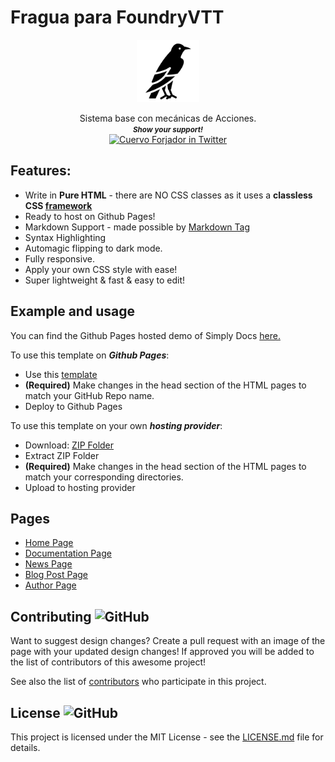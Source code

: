 # Fragua para FoundryVTT
<p align="center">
  <img height="100" src="./assets/images/Raven.png" />
  <div align="center">
    Sistema base con mecánicas de Acciones.
    <br>
    <small> <b><i>Show your support!</i> </b></small>
    <br>
    <a href="https://twitter.com/cuervoforjador">
      <img height="20px" title="Cuervo Forjador in Twitter" src="https://www.iconpacks.net/icons/2/free-twitter-logo-icon-2429-thumb.png">
    </a>
  </div>
</p>

## Features:
  * Write in <b>Pure HTML</b> - there are NO CSS classes as it uses a <b>classless CSS <a href="https://github.com/kevquirk/simple.css">framework</a></b>
* Ready to host on Github Pages!
* Markdown Support - made possible by [Markdown Tag](https://github.com/MarketingPipeline/Markdown-Tag) 
* Syntax Highlighting
* Automagic flipping to dark mode.
* Fully responsive.
* Apply your own CSS style with ease!
* Super lightweight & fast & easy to edit!


## Example and usage

You can find the Github Pages hosted demo of Simply Docs [here.](https://marketingpipeline.github.io/Simply-Docs/)

To use this template on <b><i>Github Pages</b></i>:

- Use this
[template](https://github.com/MarketingPipeline/Simply-Docs/generate)
- <b>(Required)</b> Make changes in the head section of the HTML pages to match your GitHub Repo name.
- Deploy to Github Pages


To use this template on your own <b><i>hosting provider</b></i>:
- Download:
[ZIP Folder](https://github.com/MarketingPipeline/Simply-Docs/archive/refs/heads/main.zip)
- Extract ZIP Folder
- <b>(Required)</b> Make changes in the head section of the HTML pages to match your corresponding directories.
- Upload to hosting provider


## Pages

 * [Home Page](https://marketingpipeline.github.io/Simply-Docs/)
 * [Documentation Page](https://marketingpipeline.github.io/Simply-Docs/pages/documentation)
 * [News Page](https://marketingpipeline.github.io/Simply-Docs/pages/news)
 * [Blog Post Page](https://marketingpipeline.github.io/Simply-Docs/pages/blog-post)
 * [Author Page](https://marketingpipeline.github.io/Simply-Docs/pages/author)

## Contributing ![GitHub](https://img.shields.io/github/contributors/MarketingPipeline/Simply-Docs)

Want to suggest design changes? Create a pull request with an image of the page with your updated design changes! If approved you will be added to the list of contributors of this awesome project!

See also the list of
[contributors](https://github.com/MarketingPipeline/Simply-Docs/graphs/contributors) who
participate in this project.

## License ![GitHub](https://img.shields.io/github/license/MarketingPipeline/Simply-Docs)

This project is licensed under the MIT License - see the
[LICENSE.md](https://github.com/MarketingPipeline/Simply-Docs/blob/main/LICENSE) file for
details.
